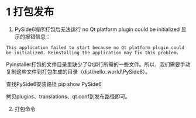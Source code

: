 # 1 打包发布
1.  PySide6程序打包后无法运行 no Qt platform plugin could be initialized
显示的报错信息：
```
This application failed to start because no Qt platform plugin could 
be initialized. Reinstalling the application may fix this problem.
```

Pyinstaller打包的文件目录里缺少了Qt运行所需的一些文件。所以，我们需要手动复制这些文件到打包生成的目录（dist\hello_world\PySide6）。

查找PySide6安装路径
pip show PySide6

拷贝plugins、translations、qt.conf到发布路径即可。

2. 打包命令



<!--stackedit_data:
eyJoaXN0b3J5IjpbLTExNDY2Nzg1NzBdfQ==
-->